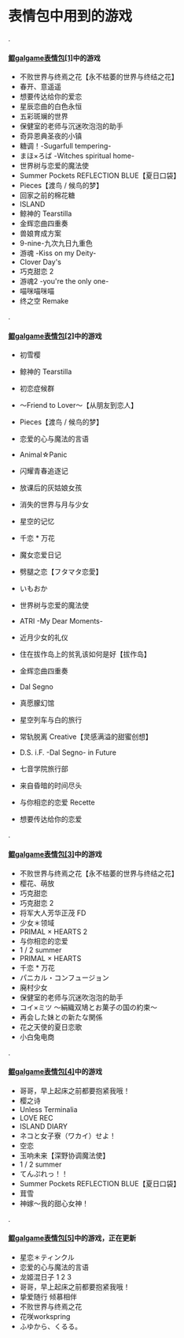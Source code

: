 # 表情包中用到的游戏

.

#### [鲲galgame表情包[1]](https://t.me/addstickers/KUNgal1)中的游戏

* 不败世界与终焉之花【永不枯萎的世界与终结之花】
* 春开、意遥遥
* 想要传达给你的爱恋
* 星辰恋曲的白色永恒
* 五彩斑斓的世界
* 保健室的老师与沉迷吹泡泡的助手
* 奇异恩典圣夜的小镇
* 糖调！-Sugarfull tempering-
* まほ×ろば -Witches spiritual home-
* 世界树与恋爱的魔法使
* Summer Pockets REFLECTION BLUE【夏日口袋】
* Pieces【渡鸟 / 候鸟的梦】
* 回家之前的棉花糖
* ISLAND
* 鲸神的 Tearstilla
* 金辉恋曲四重奏
* 兽娘育成方案
* 9-nine-九次九日九重色
* 游魂 -Kiss on my Deity-
* Clover Day's
* 巧克甜恋 2
* 游魂2 -you're the only one-
* 喵咪喵咪喵
* 终之空 Remake

.

#### [鲲galgame表情包[2]](https://t.me/addstickers/KUNgal2)中的游戏

* 初雪樱

* 鲸神的 Tearstilla

* 初恋症候群

* ～Friend to Lover～【从朋友到恋人】

* Pieces【渡鸟 / 候鸟的梦】

* 恋爱的心与魔法的言语

* Animal☆Panic

* 闪耀青春追逐记

* 放课后的灰姑娘女孩

* 消失的世界与月与少女

* 星空的记忆

* 千恋 * 万花

* 魔女恋爱日记

* 劈腿之恋【フタマタ恋愛】

* いもおか

* 世界树与恋爱的魔法使

* ATRI -My Dear Moments-

* 近月少女的礼仪

* 住在拔作岛上的贫乳该如何是好【拔作岛】

* 金辉恋曲四重奏

* Dal Segno

* 真愿朦幻馆

* 星空列车与白的旅行

* 常轨脱离 Creative【灵感满溢的甜蜜创想】

* D.S. i.F. -Dal Segno- in Future

* 七音学院旅行部

* 来自昏暗的时间尽头

* 与你相恋的恋爱 Recette

* 想要传达给你的恋爱

.

#### [鲲galgame表情包[3]](https://t.me/addstickers/KUNgal3)中的游戏

* 不败世界与终焉之花【永不枯萎的世界与终结之花】
* 樱花、萌放
* 巧克甜恋
* 巧克甜恋 2
* 将军大人芳华正茂 FD
* 少女＊领域
* PRIMAL × HEARTS 2
* 与你相恋的恋爱
* 1 / 2 summer
* PRIMAL × HEARTS
* 千恋 * 万花
* パニカル・コンフュージョン
* 廃村少女
* 保健室的老师与沉迷吹泡泡的助手
* コイ×ミツ ～絹織双鳩とお菓子の国の約束～
* 再会した妹との新たな関係
* 花之天使的夏日恋歌
* 小白兔电商

.

#### [鲲galgame表情包[4]](https://t.me/addstickers/KUNgal4)中的游戏

* 哥哥，早上起床之前都要抱紧我哦！
* 樱之诗
* Unless Terminalia
* LOVE REC
* ISLAND DIARY
* ネコと女子寮（ワカイ）せよ！
* 空恋
* 玉响未来【深野协调魔法使】
* 1 / 2 summer
* てんぷれっ！！
* Summer Pockets REFLECTION BLUE【夏日口袋】
* 茸雪
* 神嫁～我的甜心女神！

.

#### [鲲galgame表情包[5]](https://t.me/addstickers/KUNgal5)中的游戏，正在更新

* 星恋＊ティンクル
* 恋爱的心与魔法的言语
* 龙姬混日子 1 2 3
* 哥哥，早上起床之前都要抱紧我哦！
* 挚爱随行 倾慕相伴
* 不败世界与终焉之花
* 花咲workspring
* ふゆから、くるる。

